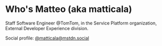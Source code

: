 # Who's Matteo (aka matticala)

Staff Software Engineer @TomTom, in the Service Platform organization, External Developer Experience division.

Social profile: <a rel="me" href="https://hachyderm.io/@matticala">@matticala@mstdn.social</a>
